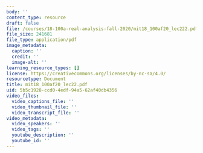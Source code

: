 ```yaml
---
body: ''
content_type: resource
draft: false
file: /courses/18-100a-real-analysis-fall-2020/mit18_100af20_lec222.pdf
file_size: 241681
file_type: application/pdf
image_metadata:
  caption: ''
  credit: ''
  image-alt: ''
learning_resource_types: []
license: https://creativecommons.org/licenses/by-nc-sa/4.0/
resourcetype: Document
title: mit18_100af20_lec22.pdf
uid: 5b5c1928-ccd0-4edf-94a5-62af40db4356
video_files:
  video_captions_file: ''
  video_thumbnail_file: ''
  video_transcript_file: ''
video_metadata:
  video_speakers: ''
  video_tags: ''
  youtube_description: ''
  youtube_id: ''
---
```

